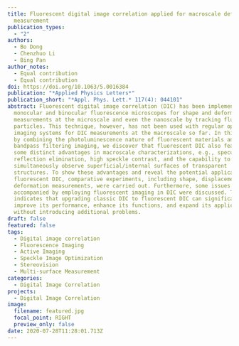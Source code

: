 ```yaml
---
title: Fluorescent digital image correlation applied for macroscale deformation
  measurement
publication_types:
  - "2"
authors:
  - Bo Dong
  - Chenzhuo Li
  - Bing Pan
author_notes:
  - Equal contribution
  - Equal contribution
doi: https://doi.org/10.1063/5.0016384
publication: "*Applied Physics Letters*"
publication_short: "*Appl. Phys. Lett.* 117(4): 044101"
abstract: Fluorescent digital image correlation (DIC) has been implemented on
  monocular and binocular fluorescence microscopes for shape and deformation
  measurements at the microscale and even the nanoscale by tracking fluorescent
  particles. This technique, however, has not been used with regular optical
  imaging systems for DIC measurements at the macroscale so far. In this Letter,
  by combining the photoluminescence nature of fluorescent materials and
  bandpass filtering imaging, we discover that fluorescent DIC also features
  some distinct advantages in macroscale characterizations, e.g., specular
  reflection elimination, high speckle contrast, and the capability to
  simultaneously observe superficial/internal surfaces of transparent
  structures. To show these advantages and reveal the potential applications of
  fluorescent DIC, comparative experiments, including shape, displacement, and
  deformation measurements, were carried out. Furthermore, some issues
  accompanied by employing fluorescent imaging in DIC were discussed. This study
  indicates that upgrading classic DIC to fluorescent DIC can significantly
  improve its performance, enhance its functions, and expand its applications
  without introducing additional problems.
draft: false
featured: false
tags:
  - Digital image correlation
  - Fluorescence Imaging
  - Active Imaging
  - Speckle Image Optimization
  - Stereovision
  - Multi-surface Measurement
categories:
  - Digital Image Correlation
projects:
  - Digital Image Correlation
image:
  filename: featured.jpg
  focal_point: RIGHT
  preview_only: false
date: 2020-07-28T11:28:01.713Z
---
```

